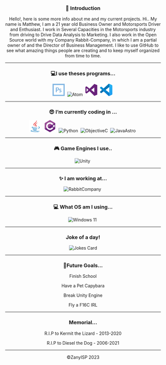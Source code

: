 
<div id="stats" align="center">
  <img src="https://komarev.com/ghpvc/?username=ZanyISP&style=flat-square&color=blue" alt=""/>
  </div>
  
<div id="Introduction" align="center">
  <h3>👋 Introduction</h3>
  Hello!, here is some more info about me and my current projects. 
Hi.. My name is Matthew, I am a 21 year old Business Owner and Motorsports Driver and Enthusiast. I work in Several Capacities in the Motorsports industry from driving to Drive Data Analysis to Marketing. I also work in the Open Source world with my Company Rabbit-Company, in which I am a partial owner of and the Director of Business Management. I like to use GitHub to see what amazing things people are creating and to keep myself organized from time to time.

<hr>
<h3> 💻I use theses programs...</h3>
<div align="center">
    <img src="https://raw.githubusercontent.com/devicons/devicon/1119b9f84c0290e0f0b38982099a2bd027a48bf1/icons/photoshop/photoshop-line.svg" title="Photoshop" alt="Photoshop" width="40" height="40"/>&nbsp;
  <img src="https://avatars.githubusercontent.com/u/1089146?s=200&v=4" title="Atom" alt="Atom" width="40" height="40"/>&nbsp;
    <img src="https://raw.githubusercontent.com/devicons/devicon/1119b9f84c0290e0f0b38982099a2bd027a48bf1/icons/visualstudio/visualstudio-plain.svg" title="Visual Studio" alt="Visual Studio" width="40" height="40"/>&nbsp;
  <img src="https://raw.githubusercontent.com/devicons/devicon/1119b9f84c0290e0f0b38982099a2bd027a48bf1/icons/vscode/vscode-original.svg" title="Visual Studio Code" alt="Visual Studio Code" width="40" height="40"/>&nbsp;
</div>
  <hr>
  <div align="center">
 <h3>😎 I’m currently coding in ...
  </div>
  <div align="center">
  <img src="https://raw.githubusercontent.com/devicons/devicon/1119b9f84c0290e0f0b38982099a2bd027a48bf1/icons/java/java-original.svg" title="Java" alt="Java" width="40" height="40"/>&nbsp;
    <img src="https://raw.githubusercontent.com/devicons/devicon/1119b9f84c0290e0f0b38982099a2bd027a48bf1/icons/csharp/csharp-original.svg" title="C#" alt="C#" width="40" height="40"/>&nbsp;
    <img src="https://upload.wikimedia.org/wikipedia/commons/thumb/c/c3/Python-logo-notext.svg/1200px-Python-logo-notext.svg.png" title="Python" alt="Python" width="40" height="40"/>&nbsp;
    <img src="https://seeklogo.com/images/O/objective-c-logo-81746870EF-seeklogo.com.png" title="ObjectiveC" alt="ObjectiveC" width="40" height="40"/>&nbsp;
    <img src="[https://cdn.buttercms.com/kvaKsz41SICJGw27Ic5K](https://d33wubrfki0l68.cloudfront.net/299b7c5d003eff5822d570f20bfdce1245ab3962/ed434/images/frameworks/astro.jpg)" title=JavaAstro alt=JavaAstro width="40" height="40"/>&nbsp;
</div>
    <hr>
    <h3>🎮 Game Engines I use..</h3>
    <img src="https://i.redd.it/tu3gt6ysfxq71.png" title="Unity" alt="Unity" width="40" height="40"/>&nbsp;
 <hr>
    
    
  <div align="center">
  <h3> ✨ I am working at...</h3>
    <img src="https://rabbit-company.com/images/logo.png" title="RabbitCompany" alt="RabbitCompany" width="40" height="40"/>&nbsp;
  </div>
  <hr>
  <div align="center">
  <h3> 💻 What OS am I using...</h3>
    <img src="https://static.techspot.com/images2/downloads/topdownload/2021/08/2021-08-12-ts3_thumbs-9cf-p_256.webp" title="Windows 11" alt="Windows 11" width="40" height="40"/>&nbsp;
  </div>
  <hr>
<article align="center">
  <h3>Joke of a day!</h3>
<img src="https://readme-jokes.vercel.app/api" alt="Jokes Card" />
  </article>
    <article align="center">
<div align="center">
  <hr>
  <h3>🍹Future Goals...</h3>
 <p>Finish School</p>
 <p>Have a Pet Capybara</p>
 <p>Break Unity Engine</p>
 <p>Fly a F16C IRL</p>
  </div>
  </article>
<hr>
<article align="center">
<div align="center">
  <h3>Memorial...</h3>
 <p> R.I.P to Kermit the Lizard - 2013-2020 </p>
 <p> R.I.P to Diesel the Dog - 2006-2021 </p>
  </div>
  </article>
  <hr>
  <p align="center">
    &copy;ZanyISP 2023
</p>
